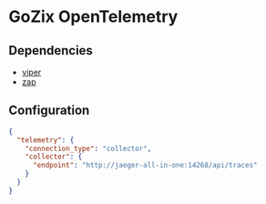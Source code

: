 # GoZix OpenTelemetry

## Dependencies

* [viper](https://github.com/gozix/viper)
* [zap](https://github.com/gozix/zap)

## Configuration

```json
{
  "telemetry": {
    "connection_type": "collector",
    "collector": {
      "endpoint": "http://jaeger-all-in-one:14268/api/traces"
    }
  }
}
```
